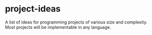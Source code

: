 # project-ideas
A list of ideas for programming projects of various size and complexity. Most projects will be implementable in any language.

